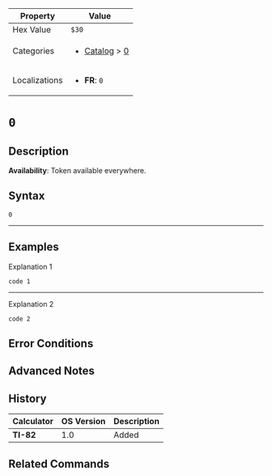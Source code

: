 | Property      | Value |
|---------------|-------|
| Hex Value     | `$30`|
| Categories    | <ul><li>[Catalog](../categories/Catalog.md) > [0](../categories/Catalog.md#0)</li></ul> |
| Localizations | <ul><li><b>FR</b>: `0`</li></ul> |

# `0`

## Description



<b>Availability</b>: Token available everywhere.

## Syntax
`0`

<hr>

## Examples

Explanation 1
```ti-basic
code 1
```
---
Explanation 2
```ti-basic
code 2
```

## Error Conditions


## Advanced Notes


## History
| Calculator | OS Version | Description |
|------------|------------|-------------|
| <b>TI-82</b> | 1.0 | Added

## Related Commands

    